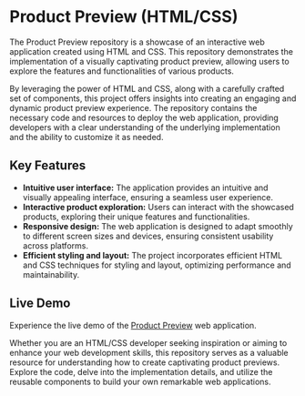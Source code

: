 # Product Preview (HTML/CSS)

The Product Preview repository is a showcase of an interactive web application created using HTML and CSS. This repository demonstrates the implementation of a visually captivating product preview, allowing users to explore the features and functionalities of various products.

By leveraging the power of HTML and CSS, along with a carefully crafted set of components, this project offers insights into creating an engaging and dynamic product preview experience. The repository contains the necessary code and resources to deploy the web application, providing developers with a clear understanding of the underlying implementation and the ability to customize it as needed.

## Key Features
- **Intuitive user interface:** The application provides an intuitive and visually appealing interface, ensuring a seamless user experience.
- **Interactive product exploration:** Users can interact with the showcased products, exploring their unique features and functionalities.
- **Responsive design:** The web application is designed to adapt smoothly to different screen sizes and devices, ensuring consistent usability across platforms.
- **Efficient styling and layout:** The project incorporates efficient HTML and CSS techniques for styling and layout, optimizing performance and maintainability.

## Live Demo
Experience the live demo of the [Product Preview](https://product-preview-ruby.vercel.app/) web application.

Whether you are an HTML/CSS developer seeking inspiration or aiming to enhance your web development skills, this repository serves as a valuable resource for understanding how to create captivating product previews. Explore the code, delve into the implementation details, and utilize the reusable components to build your own remarkable web applications.
